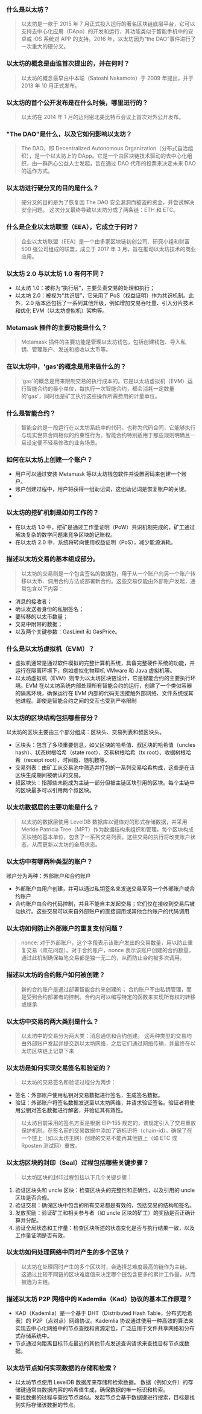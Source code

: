 ### 什么是以太坊？

>以太坊是一款于 2015 年 7 月正式投入运行的著名区块链底层平台，它可以支持去中心化应用（DApp）的开发和运行，其功能类似于智能手机中的安卓或 iOS 系统对 APP 的支持。2016 年，以太坊因为“the DAO”事件进行了一次重大的硬分叉。

### 以太坊的概念是由谁首次提出的，并在何时？

>以太坊的概念最早由中本聪（Satoshi Nakamoto）于 2009 年提出，并于 2013 年 10 月正式发布。

### 以太坊的首个公开发布是在什么时候，哪里进行的？
>以太坊在 2014 年 1 月的迈阿密北美比特币会议上首次对外公开发布。

### **"The DAO"是什么，以及它如何影响以太坊？**

>The DAO，即 Decentralized Autonomous Organization（分布式自治组织），是一个以太坊上的 DApp。它是一个由区块链技术驱动的去中心化组织，由一群热心公益人士发起，旨在通过 DAO 代币的投票来决定未来 DAO 的运作方式。

### 以太坊进行硬分叉的目的是什么？

>硬分叉的目的是为了恢复因 The DAO 安全漏洞而被盗的资金，并尝试解决安全问题。
这次分叉最终导致以太坊分成了两条链：ETH 和 ETC。

### 什么是企业以太坊联盟（EEA），它成立于何时？
>企业以太坊联盟（EEA）是一个由多家区块链初创公司、研究小组和财富 500 强公司组成的联盟，成立于 2017 年 3 月，旨在推动以太坊技术的商业应用。

### 以太坊 2.0 与以太坊 1.0 有何不同？
- 以太坊 1.0：被称为“执行层”，主要负责交易的处理和执行；
- 以太坊 2.0：被视为“共识层”，它采用了 PoS（权益证明）作为共识机制。此外，2.0 版本还包括了一系列其他升级，例如增加交易吞吐量、引入分片技术和优化 EVM（以太坊虚拟机）架构等。

### Metamask 插件的主要功能是什么？

>Metamask 插件的主要功能是管理以太坊钱包，包括创建钱包、导入私钥、管理账户、发送和接收以太币等。

### 在以太坊中，'gas'的概念是用来做什么的？

>'gas'的概念是用来限制交易的执行成本的。它是以太坊虚拟机（EVM）运行智能合约的最小单位，每执行一次智能合约，都会消耗一定数量的'gas'，同时也是矿工执行这些操作所需费用的计量单位。

### **什么是智能合约？**

>智能合约是一段运行在以太坊系统中的代码，也称为代码合同，它能够执行与现实世界合同相似的约束性行为。智能合约特别适用于那些规则明确且一旦设定便不轻易修改的业务场景。

### 如何在以太坊上创建一个账户？

- 用户可以通过安装 Metamask 等以太坊钱包软件并设置密码来创建一个账户。
- 账户创建过程中，用户将获得一组助记词，这组助记词是恢复账户的关键。
- 
### 以太坊的挖矿机制是如何工作的？

- 在以太坊 1.0 中，挖矿是通过工作量证明（PoW）共识机制完成的，矿工通过解决复杂的数学问题来竞争区块的记账权。
- 在以太坊 2.0 中，系统将转向使用权益证明（PoS），减少能源消耗。

### 描述以太坊交易的基本组成部分。

>以太坊的交易则是一个包含签名的数据包，用于从一个账户向另一个账户转移以太币、调用合约方法或部署新合约。这些交易仅能由外部账户发起，通常包含以下内容：
- 消息的接收者；
- 确认发送者身份的私钥签名；
- 要转移的以太币数量；
- 交易中附带的数据；
- 以及两个关键参数：GasLimit 和 GasPrice。

### 什么是以太坊虚拟机（EVM）？

- 虚拟机通常是通过软件模拟的完整计算机系统，具备完整硬件系统的功能，并运行在隔离环境下，例如虚拟化物理机 VMware 和 Java 虚拟机等。
- 以太坊虚拟机（EVM）则专为以太坊区块链设计，它是智能合约的主要执行环境。EVM 在以太坊系统内部处理所有智能合约的运行，创建了一个类似容器的隔离环境，确保运行在 EVM 内部的代码无法接触外部网络、文件系统或其他进程。即使是智能合约之间的交互也受到严格限制

### 以太坊的区块结构包括哪些部分？
以太坊的区块主要由三个部分组成：区块头、交易列表和叔区块头。
- 区块头：包含了多项重要信息，如父区块的哈希值、叔区块的哈希值（uncles hash）、状态树根哈希（state root）、交易树根哈希（tx root）、收据树根哈希（receipt root）、时间戳、随机数等。
- 交易列表：由矿工从交易池中筛选并打包的一系列交易哈希构成，这些是在该区块生成期间被确认的交易。
- 叔区块头：指那些未能成为主链一部分但被主链区块引用的区块。每个主链中的区块最多可以引用两个叔区块。

### 以太坊数据层的主要功能是什么？

>以太坊的数据层使用 LevelDB 数据库以键值对的形式存储数据，并采用 Merkle Patricia Tree（MPT）作为数据结构来组织和管理。每个区块构成区块链的基本单位，包含了一系列交易列表。这些交易的执行将改变账户状态，从而更新以太坊的全局状态。

### 以太坊中有哪两种类型的账户？
账户分为两种：外部账户和合约账户

- 外部账户由用户创建，并可以通过私钥签名来发送交易至另一个外部账户或合约账户
- 合约账户由合约代码控制，并且不能自主发起交易；它们仅在接收到交易后被动执行。这些交易可以来自外部账户的直接调用或其他合约账户的代码调用

### 以太坊如何防止外部账户的重复支付问题？

>nonce: 对于外部账户，这个字段表示该账户发出的交易数量，用以防止重复交易（双花问题）。对于合约账户，nonce 表示该账户创建的合约数量，通过此机制确保每笔交易都是独一无二的，从而防止合约被多次调用。

### 描述以太坊的合约账户如何被创建？
>新的合约账户是通过部署智能合约来创建的；
合约账户不由私钥管理，而是受到合约部署者的控制。合约内可以编写特定的函数来实现所有权的转移或继承

### 以太坊中交易的两大类别是什么？

>以太坊中的交易分为两大类：消息通信和合约创建。
>这两种类型的交易均由外部账户发起并提交到以太坊网络，之后它们通过网络传输，并最终在以太坊区块链上记录下来

### 以太坊是如何实现交易签名和验证的？
>以太坊的交易签名和验证过程分为两步：
- 签名：外部账户使用私钥对交易数据进行签名，生成签名数据。
- 验证：外部账户将签名数据发送至以太坊网络，并请求验证签名。验证者将使用公钥对签名数据进行解密，并验证其有效性。
>以太坊目前采用的签名方案是根据 EIP-155 规定的，该规定引入了交易重放保护机制。在签名前的交易数据中添加了链标识符（chain-id）。确保了在一个链上（如以太坊主网）创建的交易不能再其他链上（如 ETC 或 Rposten 测试网）重放。

### 以太坊区块的封印（Seal）过程包括哪些关键步骤？
>以太坊区块的封印过程包括以下几个关键步骤：
1. 验证区块头和 uncle 区块：检查区块头的完整性和正确性，以及引用的 uncle 区块是否合规。
2. 验证交易：确保区块中包含的所有交易都是有效的，包括交易的结构和签名。
3. 发放奖励：验证矿工和相关参与者（如 uncle 区块的矿工）的奖励是否正确计算并分配。
4. 验证全局状态和工作量：检查区块所述的状态变化是否与执行结果一致，以及工作量证明是否有效。

### 以太坊如何处理网络中同时产生的多个区块？

>以太坊在处理同时产生的多个区块时，会选择总难度最高的链作为主链。
这通过比较不同链的区块难度值来决定哪个链包含更多的累计工作量，从而被选为主链。

### 描述以太坊 P2P 网络中的 Kademlia（Kad）协议的基本工作原理？

- KAD（Kademlia）是一个基于 DHT（Distributed Hash Table，分布式哈希表）的 P2P（点对点）网络协议。Kademlia 协议通过使用一种高效的算法来实现去中心化网络中的节点查找和资源定位，广泛应用于文件共享网络和分布式存储系统中。
- 节点通过向距离目标节点最近的其他节点发送查询请求来查找目标节点或数据。

### 以太坊节点如何实现数据的存储和检索？
  - 以太坊节点使用 LevelDB 数据库来存储和检索数据。 数据（例如文件）的存储键通常由数据内容的哈希值生成，确保数据的唯一标识和检索。
  - 查找数据的过程与查找节点类似。发起节点会基于数据键进行搜索，目标是找到实际存储该数据的节点。